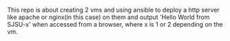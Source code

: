 This repo is about creating 2 vms and using ansible to deploy a http server like apache or nginx(in this case) on them and output 'Hello World from SJSU-x' when accessed from a browser, where x is 1 or 2 depending on the vm.
